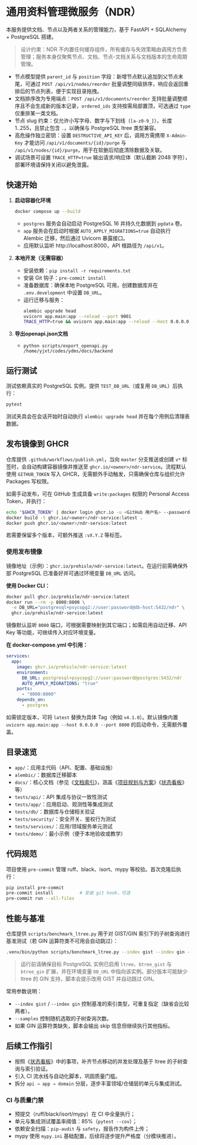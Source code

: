 # 通用资料管理微服务（NDR）

本服务提供文档、节点以及两者关系的管理能力，基于 FastAPI + SQLAlchemy + PostgreSQL 搭建。

> 设计约束：NDR 不内置任何缓存组件，所有缓存与失效策略由调用方负责管理；服务本身仅聚焦节点、文档、节点-文档关系与文档版本的生命周期管理。

- 节点模型提供 `parent_id` 与 `position` 字段：新增节点默认追加到父节点末尾，可通过 `POST /api/v1/nodes/reorder` 批量调整同级排序，响应会返回重排后的节点列表，便于实现目录拖拽。
- 文档排序改为专用端点：`POST /api/v1/documents/reorder` 支持批量调整顺序且不会生成新的版本记录，`ordered_ids` 支持按需局部置顶，可选通过 `type` 仅重排某一类文档。
- 节点 slug 约束：仅允许小写字母、数字与下划线（`[a-z0-9_]`），长度 1..255，且禁止包含 `.`，以确保与 PostgreSQL ltree 类型兼容。
- 高危操作独立密钥：设置 `DESTRUCTIVE_API_KEY` 后，调用方需携带 `X-Admin-Key` 才能访问 `/api/v1/documents/{id}/purge` 与 `/api/v1/nodes/{id}/purge`，用于在软删后彻底清除数据及关联。
- 调试场景可设置 `TRACE_HTTP=true` 输出请求/响应体（默认截断 2048 字符），部署环境请保持关闭以避免泄露。

## 快速开始

1. **启动容器化环境**

   ```bash
   docker compose up --build
   ```

   - `postgres` 服务会自动启动 PostgreSQL 16 并持久化数据到 `pgdata` 卷。
   - `app` 服务会在启动时根据 `AUTO_APPLY_MIGRATIONS=true` 自动执行 Alembic 迁移，然后通过 Uvicorn 暴露接口。
   - 应用默认监听 http://localhost:8000，API 根路径为 `/api/v1`。

2. **本地开发（无需容器）**

   - 安装依赖：`pip install -r requirements.txt`
   - 安装 Git 钩子：`pre-commit install`
   - 准备数据库：确保本地 PostgreSQL 可用，创建数据库并在 `.env.development` 中设置 `DB_URL`。
   - 运行迁移与服务：
     ```bash
     alembic upgrade head
     uvicorn app.main:app --reload --port 9001
     TRACE_HTTP=true && uvicorn app.main:app --reload --host 0.0.0.0 --port 9001
     ```
3. **导出openapi.json文档**
   - `python scripts/export_openapi.py /home/yjxt/codes/ydms/docs/backend`

## 运行测试

测试依赖真实的 PostgreSQL 实例。提供 `TEST_DB_URL`（或复用 `DB_URL`）后执行：

```bash
pytest
```

测试夹具会在会话开始时自动执行 `alembic upgrade head` 并在每个用例后清理表数据。

## 发布镜像到 GHCR

仓库提供 `.github/workflows/publish.yml`，当向 `master` 分支推送或创建 `v*` 标签时，会自动构建容器镜像并推送至 `ghcr.io/<owner>/ndr-service`。流程默认使用 `GITHUB_TOKEN` 写入 GHCR，无需额外手动触发，只需确保仓库与组织允许 Packages 写权限。

如需手动发布，可在 GitHub 生成具备 `write:packages` 权限的 Personal Access Token，并执行：

```bash
echo "$GHCR_TOKEN" | docker login ghcr.io -u <GitHub 用户名> --password-stdin
docker build -t ghcr.io/<owner>/ndr-service:latest .
docker push ghcr.io/<owner>/ndr-service:latest
```

若需要保留多个版本，可额外推送 `:vX.Y.Z` 等标签。

### 使用发布镜像

镜像地址（示例）：`ghcr.io/prehisle/ndr-service:latest`。在运行前需确保外部 PostgreSQL 已准备好并可通过环境变量 `DB_URL` 访问。

**使用 Docker CLI：**

```bash
docker pull ghcr.io/prehisle/ndr-service:latest
docker run --rm -p 8000:8000 \
  -e DB_URL="postgresql+psycopg2://user:password@db-host:5432/ndr" \
  ghcr.io/prehisle/ndr-service:latest
```

镜像默认监听 `8000` 端口，可根据需要映射到其它端口；如需启用自动迁移、API Key 等功能，可继续传入对应环境变量。

**在 docker-compose.yml 中引用：**

```yaml
services:
  app:
    image: ghcr.io/prehisle/ndr-service:latest
    environment:
      DB_URL: postgresql+psycopg2://user:password@postgres:5432/ndr
      AUTO_APPLY_MIGRATIONS: "true"
    ports:
      - "8000:8000"
    depends_on:
      - postgres
```

如需锁定版本，可将 `latest` 替换为具体 Tag（例如 `v4.1.0`）。默认镜像内置 `uvicorn app.main:app --host 0.0.0.0 --port 8000` 的启动命令，无需额外覆盖。

## 目录速览

- `app/`：应用主代码（API、配置、基础设施）
- `alembic/`：数据库迁移脚本
- `docs/`：核心文档（参见《[文档索引](docs/README.md)》，涵盖《[项目规划与方案](docs/%E9%A1%B9%E7%9B%AE%E8%A7%84%E5%88%92%E4%B8%8E%E6%96%B9%E6%A1%88.md)》《[状态看板](docs/%E7%8A%B6%E6%80%81%E7%9C%8B%E6%9D%BF.md)》等）
- `tests/api/`：API 集成与协议一致性测试
- `tests/app/`：应用启动、观测性等集成测试
- `tests/db/`：数据库与仓储相关验证
- `tests/security/`：安全开关、鉴权行为测试
- `tests/services/`：应用/领域服务单元测试
- `tests/demo/`：最小示例（便于本地验收或教学）

## 代码规范

项目使用 `pre-commit` 管理 ruff、black、isort、mypy 等校验。首次克隆后执行：

```bash
pip install pre-commit
pre-commit install          # 安装 git hook，可选
pre-commit run --all-files
```

## 性能与基准

仓库提供 `scripts/benchmark_ltree.py` 用于对 GIST/GIN 索引下的子树查询进行基准测试（若 GIN 运算符类不可用会自动跳过）：

```bash
.venv/bin/python scripts/benchmark_ltree.py --index gist --index gin --samples 30 --breadth 5 --depth 4
```

> 运行前请确保目标 PostgreSQL 实例已启用 `ltree`、`btree_gist` 与 `btree_gin` 扩展，并在环境变量 `DB_URL` 中指向该实例。部分版本可能缺少 ltree 的 GIN 支持，脚本会提示改用 GIST 并自动跳过 GIN。

常用参数说明：
- `--index gist` / `--index gin` 控制基准的索引类型，可重复指定（缺省会比较两者）。
- `--samples` 控制随机选取的子树查询次数。
- 如果 GIN 运算符类缺失，脚本会输出 skip 信息但继续执行其他指标。

## 后续工作指引

- 按照《[状态看板](docs/%E7%8A%B6%E6%80%81%E7%9C%8B%E6%9D%BF.md)》中的事项，补齐节点移动的并发处理及基于 ltree 的子树查询与索引验证。
- 引入 CI 流水线与自动化脚本，巩固质量门槛。
- 拆分 `api → app → domain` 分层，逐步丰富领域/仓储层的单元与集成测试。
### CI 与质量门禁

- 预提交（ruff/black/isort/mypy）在 CI 中全量执行；
- 单元与集成测试覆盖率阈值：85%（`pytest --cov`）；
- 依赖安全扫描：`pip-audit` 与 `safety`，报告作为构件上传；
- mypy 使用 `mypy.ini` 基础配置，后续将逐步提升严格度（分模块推进）。
